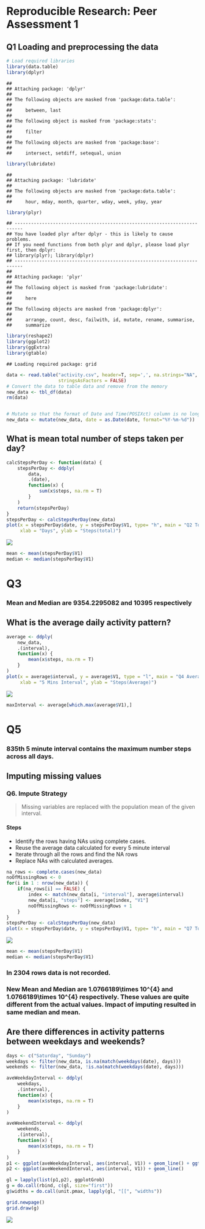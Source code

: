 # Reproducible Research: Peer Assessment 1


## Q1 Loading and preprocessing the data

```r
# Load required libraries
library(data.table)
library(dplyr)
```

```
## 
## Attaching package: 'dplyr'
## 
## The following objects are masked from 'package:data.table':
## 
##     between, last
## 
## The following object is masked from 'package:stats':
## 
##     filter
## 
## The following objects are masked from 'package:base':
## 
##     intersect, setdiff, setequal, union
```

```r
library(lubridate)
```

```
## 
## Attaching package: 'lubridate'
## 
## The following objects are masked from 'package:data.table':
## 
##     hour, mday, month, quarter, wday, week, yday, year
```

```r
library(plyr)
```

```
## -------------------------------------------------------------------------
## You have loaded plyr after dplyr - this is likely to cause problems.
## If you need functions from both plyr and dplyr, please load plyr first, then dplyr:
## library(plyr); library(dplyr)
## -------------------------------------------------------------------------
## 
## Attaching package: 'plyr'
## 
## The following object is masked from 'package:lubridate':
## 
##     here
## 
## The following objects are masked from 'package:dplyr':
## 
##     arrange, count, desc, failwith, id, mutate, rename, summarise,
##     summarize
```

```r
library(reshape2)
library(ggplot2)
library(ggExtra)
library(gtable)
```

```
## Loading required package: grid
```

```r
data <- read.table("activity.csv", header=T, sep=',', na.strings="NA", 
                   stringsAsFactors = FALSE)
# Convert the data to table data and remove from the memory
new_data <- tbl_df(data)
rm(data)


# Mutate so that the format of Date and Time(POSIXct) column is no longer a string
new_data <- mutate(new_data, date = as.Date(date, format="%Y-%m-%d"))
```

## What is mean total number of steps taken per day?

```r
calcStepsPerDay <- function(data) {
    stepsPerDay <- ddply(
        data, 
        .(date), 
        function(x) {  
            sum(x$steps, na.rm = T)
        }
    )
    return(stepsPerDay)
}
stepsPerDay <- calcStepsPerDay(new_data)
plot(x = stepsPerDay$date, y = stepsPerDay$V1, type= "h", main = "Q2 Total No of Steps Taken Each Day",
     xlab = "Days", ylab = "Steps(total)")
```

![](PA1_template_files/figure-html/unnamed-chunk-2-1.png) 

```r
mean <- mean(stepsPerDay$V1)
median <- median(stepsPerDay$V1)
```

# Q3
### Mean and Median are 9354.2295082 and 10395 respectively

## What is the average daily activity pattern?

```r
average <- ddply(
    new_data, 
    .(interval), 
    function(x) {  
        mean(x$steps, na.rm = T)
    }
)
plot(x = average$interval, y = average$V1, type = "l", main = "Q4 Average No. Of Steps Taken(Time Series)",
     xlab = "5 Mins Interval", ylab = "Steps(Average)")
```

![](PA1_template_files/figure-html/unnamed-chunk-3-1.png) 

```r
maxInterval <- average[which.max(average$V1),]
```
# Q5
### 835th 5 minute interval contains the maximum number steps across all days.


## Imputing missing values

### Q6. Impute Strategy
>Missing variables are replaced with the population mean of the given interval.

#### Steps
* Identify the rows having NAs using complete cases.
* Reuse the average data calculated for every 5 minute interval
* Iterate through all the rows and find the NA rows
* Replace NAs with calculated averages.


```r
na_rows <- complete.cases(new_data)
noOfMissingRows <- 0
for(i in 1 : nrow(new_data)) {
    if(na_rows[i] == FALSE) {
        index <- match(new_data[i, "interval"], average$interval)
        new_data[i, "steps"] <- average[index, "V1"]
        noOfMissingRows <- noOfMissingRows + 1
    } 
}
stepsPerDay <- calcStepsPerDay(new_data)
plot(x = stepsPerDay$date, y = stepsPerDay$V1, type= "h", main = "Q7 Total No of Steps Taken Each Day After Imputing", xlab = "Days", ylab = "Steps(total)")
```

![](PA1_template_files/figure-html/unnamed-chunk-4-1.png) 

```r
mean <- mean(stepsPerDay$V1)
median <- median(stepsPerDay$V1)
```
### In 2304 rows data is not recorded.

### New Mean and Median are 1.0766189\times 10^{4} and 1.0766189\times 10^{4} respectively. These values are quite different from the actual values. Impact of imputing resulted in same median and mean.

## Are there differences in activity patterns between weekdays and weekends?


```r
days <- c("Saturday", "Sunday")
weekdays <- filter(new_data, is.na(match(weekdays(date), days)))
weekends <- filter(new_data, !is.na(match(weekdays(date), days)))

aveWeekdayInterval <- ddply(
    weekdays, 
    .(interval), 
    function(x) {  
        mean(x$steps, na.rm = T)
    }
)

aveWeekendInterval <- ddply(
    weekends, 
    .(interval), 
    function(x) {  
        mean(x$steps, na.rm = T)
    }
)
p1 <- ggplot(aveWeekdayInterval, aes(interval, V1)) + geom_line() + ggtitle("Q8. Average number of steps taken     across weekdays and weekends")
p2 <- ggplot(aveWeekendInterval, aes(interval, V1)) + geom_line()

gl = lapply(list(p1,p2), ggplotGrob)     
g = do.call(rbind, c(gl, size="first"))
g$widths = do.call(unit.pmax, lapply(gl, "[[", "widths"))

grid.newpage()
grid.draw(g) 
```

![](PA1_template_files/figure-html/unnamed-chunk-5-1.png) 


